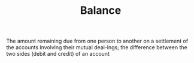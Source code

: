 ---
title: Balance
letter: B
permalink: "/definitions/bld-balance.html"
body: The amount remaining due from one person to another on a settlement of the accounts
  lnvolvlng their mutual deal-lngs; the dlfference between the two sides (debit and
  credit) of an account
published_at: '2018-07-07'
source: Black's Law Dictionary 2nd Ed (1910)
layout: post
---